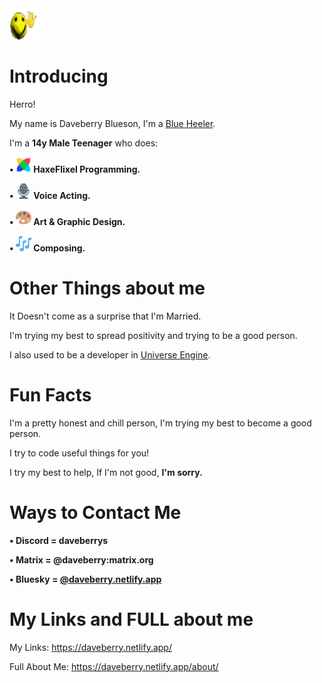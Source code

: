 <img src="images/wavey.gif" width="50" height="50">

# Introducing

Herro!

My name is Daveberry Blueson, I'm a [Blue Heeler](https://en.wikipedia.org/wiki/Australian_Cattle_Dog).

I'm a <b>14y Male Teenager</b> who does:

<b> • <img src="images/haxeflixel.png" width="25" height="25"> HaxeFlixel Programming. </b>

<b> • <img src="images/microphone.png" width="25" height="25"> Voice Acting. </b>

<b> • <img src="images/art palette.png" width="25" height="25"> Art & Graphic Design. </b>

<b> • <img src="images/musical notes.png" width="25" height="25"> Composing. </b>

# Other Things about me

It Doesn't come as a surprise that I'm Married.

I'm trying my best to spread positivity and trying to be a good person.

I also used to be a developer in <a href="https://github.com/VideoBotYT/Universe-Engine">Universe Engine</a>.

# Fun Facts

I'm a pretty honest and chill person, I'm trying my best to become a good person.

I try to code useful things for you!

I try my best to help, If I'm not good, <b>I'm sorry.</b>

# Ways to Contact Me

<b> • Discord = daveberrys </b>

<b> • Matrix = @daveberry:matrix.org </b>

<b> • Bluesky = <a href="https://bsky.app/profile/daveberry.netlify.app">@daveberry.netlify.app</a> </b>

# My Links and FULL about me

My Links: https://daveberry.netlify.app/

Full About Me: https://daveberry.netlify.app/about/